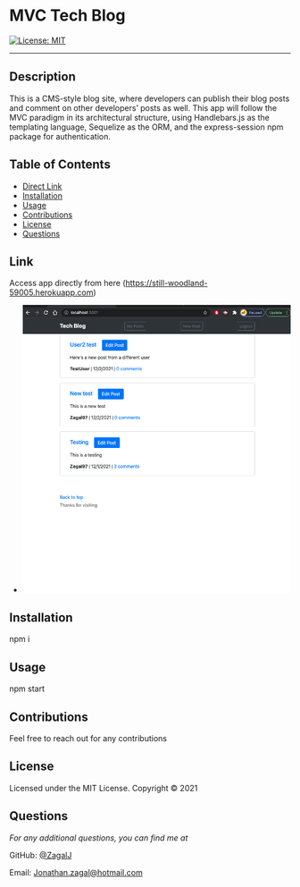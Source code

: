 # MVC Tech Blog

[![License: MIT](https://img.shields.io/badge/License-MIT-yellow.svg)](https://opensource.org/licenses/MIT)

---

## Description
This is a CMS-style blog site, where developers can publish their blog posts and comment on other developers’ posts as well. This app will follow the MVC paradigm in its architectural structure, using Handlebars.js as the templating language, Sequelize as the ORM, and the express-session npm package for authentication.

## Table of Contents
* [Direct Link](#link)
* [Installation](#installation)
* [Usage](#usage)
* [Contributions](#contributions)
* [License](#license)
* [Questions](#questions)

## Link
Access app directly from here 
(https://still-woodland-59005.herokuapp.com)
  * ![demo_still](assets/sc.png)


## Installation
npm i

## Usage
npm start

## Contributions
Feel free to reach out for any contributions

## License 
Licensed under the MIT License. Copyright © 2021

## Questions
*For any additional questions, you can find me at* 

GitHub: [@ZagalJ](https://github.com/ZagalJ/)

Email: [Jonathan.zagal@hotmail.com](mailto:Jonathan.zagal@hotmail.com)
